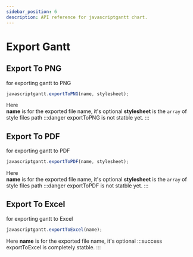 ```yaml
---
sidebar_position: 6
description: API reference for javascriptgantt chart.
---
```


# Export Gantt

## Export To PNG

for exporting gantt to PNG

```js title="exportToPNG"
javascriptgantt.exportToPNG(name, stylesheet);
```

Here  
**name** is for the exported file name, it's optional
**stylesheet** is the `array` of style files path
:::danger
exportToPNG is not statble yet.
:::

## Export To PDF

for exporting gantt to PDF

```js title="exportToPDF"
javascriptgantt.exportToPDF(name, stylesheet);
```

Here  
**name** is for the exported file name, it's optional
**stylesheet** is the `array` of style files path
:::danger
exportToPDF is not statble yet.
:::

## Export To Excel

for exporting gantt to Excel

```js title="exportToExcel"
javascriptgantt.exportToExcel(name);
```

Here **name** is for the exported file name, it's optional
:::success
exportToExcel is completely statble.
:::
